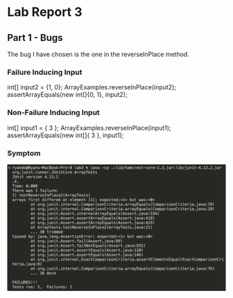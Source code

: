 # Lab Report 3
## Part 1 - Bugs
The bug I have chosen is the one in the reverseInPlace method. 
### Failure Inducing Input
int[] input2 = {1, 0};
ArrayExamples.reverseInPlace(input2);
assertArrayEquals(new int[]{0, 1}, input2);
### Non-Failure Inducing Input
int[] input1 = { 3 };
ArrayExamples.reverseInPlace(input1);
assertArrayEquals(new int[]{ 3 }, input1);
### Symptom
![image](failed_test.png)
